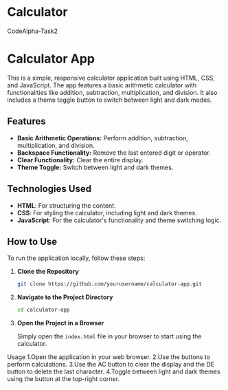 # Calculator
CodeAlpha-Task2




# Calculator App

This is a simple, responsive calculator application built using HTML, CSS, and JavaScript. The app features a basic arithmetic calculator with functionalities like addition, subtraction, multiplication, and division. It also includes a theme toggle button to switch between light and dark modes.

## Features

- **Basic Arithmetic Operations:** Perform addition, subtraction, multiplication, and division.
- **Backspace Functionality:** Remove the last entered digit or operator.
- **Clear Functionality:** Clear the entire display.
- **Theme Toggle:** Switch between light and dark themes.

## Technologies Used

- **HTML**: For structuring the content.
- **CSS**: For styling the calculator, including light and dark themes.
- **JavaScript**: For the calculator's functionality and theme switching logic.

## How to Use
To run the application locally, follow these steps:

1. **Clone the Repository**

   ```bash
   git clone https://github.com/yourusername/calculator-app.git
   ```

2. **Navigate to the Project Directory**

   ```bash
   cd calculator-app
   ```

3. **Open the Project in a Browser**

   Simply open the `index.html` file in your browser to start using the calculator.


Usage
1.Open the application in your web browser.
2.Use the buttons to perform calculations.
3.Use the AC button to clear the display and the DE button to delete the last character.
4.Toggle between light and dark themes using the button at the top-right corner.

